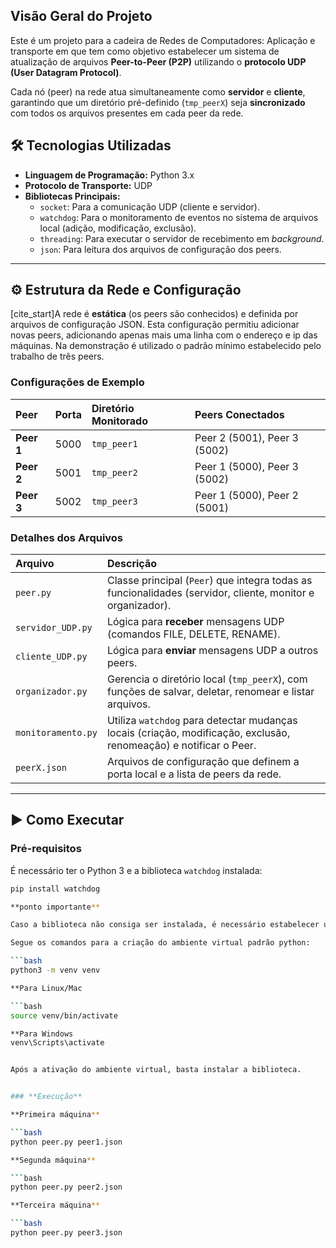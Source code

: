 ##  Visão Geral do Projeto

Este é um projeto para a cadeira de Redes de Computadores: Aplicação e transporte em que tem como objetivo estabelecer um sistema de atualização de arquivos **Peer-to-Peer (P2P)** utilizando o **protocolo UDP (User Datagram Protocol)**. 

Cada nó (peer) na rede atua simultaneamente como **servidor** e **cliente**, garantindo que um diretório pré-definido (`tmp_peerX`) seja **sincronizado** com todos os arquivos presentes em cada peer da rede.

## 🛠️ Tecnologias Utilizadas

* **Linguagem de Programação:** Python 3.x
* **Protocolo de Transporte:** UDP
* **Bibliotecas Principais:**
    * `socket`: Para a comunicação UDP (cliente e servidor).
    * `watchdog`: Para o monitoramento de eventos no sistema de arquivos local (adição, modificação, exclusão).
    * `threading`: Para executar o servidor de recebimento em *background*.
    * `json`: Para leitura dos arquivos de configuração dos peers.

---

## ⚙️ Estrutura da Rede e Configuração

[cite_start]A rede é **estática** (os peers são conhecidos) e definida por arquivos de configuração JSON. Esta configuração permitiu adicionar novas peers, adicionando apenas mais uma linha com o endereço e ip das máquinas. Na demonstração é utilizado o padrão mínimo estabelecido pelo trabalho de três peers.

### **Configurações de Exemplo**

| Peer | Porta | Diretório Monitorado | Peers Conectados |
| :--- | :--- | :--- | :--- |
| **Peer 1** | 5000 | `tmp_peer1` | Peer 2 (5001), Peer 3 (5002) |
| **Peer 2** | 5001 | `tmp_peer2` | Peer 1 (5000), Peer 3 (5002) |
| **Peer 3** | 5002 | `tmp_peer3` | Peer 1 (5000), Peer 2 (5001) |

### **Detalhes dos Arquivos**

| Arquivo | Descrição |
| :--- | :--- |
| `peer.py` | Classe principal (`Peer`) que integra todas as funcionalidades (servidor, cliente, monitor e organizador). |
| `servidor_UDP.py` | Lógica para **receber** mensagens UDP (comandos FILE, DELETE, RENAME). |
| `cliente_UDP.py` | Lógica para **enviar** mensagens UDP a outros peers. |
| `organizador.py` | Gerencia o diretório local (`tmp_peerX`), com funções de salvar, deletar, renomear e listar arquivos. |
| `monitoramento.py` | Utiliza `watchdog` para detectar mudanças locais (criação, modificação, exclusão, renomeação) e notificar o Peer. |
| `peerX.json` | Arquivos de configuração que definem a porta local e a lista de peers da rede. |

---

## ▶️ Como Executar

### **Pré-requisitos**

É necessário ter o Python 3 e a biblioteca `watchdog` instalada:

```bash
pip install watchdog

**ponto importante**

Caso a biblioteca não consiga ser instalada, é necessário estabelecer um ambiente virtual para que a aplicação possa ser instalada. 

Segue os comandos para a criação do ambiente virtual padrão python: 

```bash 
python3 -m venv venv

**Para Linux/Mac 

```bash 
source venv/bin/activate

**Para Windows
venv\Scripts\activate


Após a ativação do ambiente virtual, basta instalar a biblioteca.  


### **Execução** 

**Primeira máquina**

```bash 
python peer.py peer1.json

**Segunda máquina**

```bash 
python peer.py peer2.json

**Terceira máquina**

```bash 
python peer.py peer3.json
